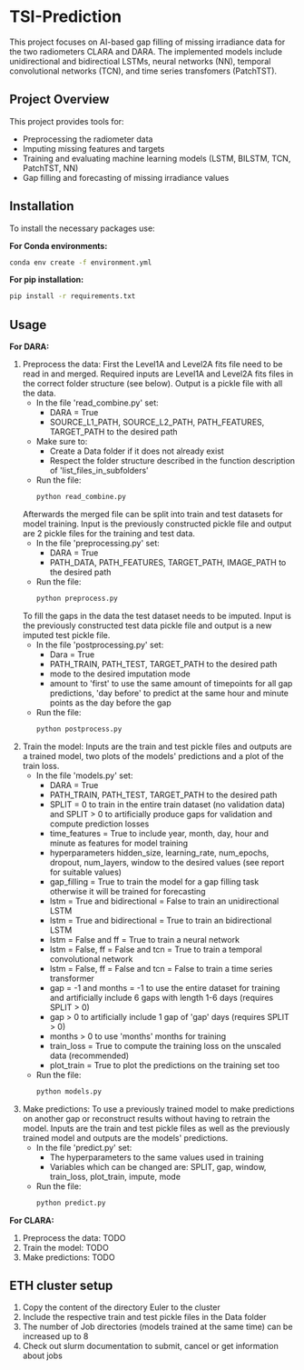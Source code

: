 # TSI-Prediction

This project focuses on AI-based gap filling of missing irradiance data for the two radiometers CLARA and DARA. The implemented models include unidirectional and bidirectioal LSTMs, neural networks (NN), temporal convolutional networks (TCN), and time series transfomers (PatchTST). 

## Project Overview

This project provides tools for:
- Preprocessing the radiometer data
- Imputing missing features and targets
- Training and evaluating machine learning models (LSTM, BILSTM, TCN, PatchTST, NN)
- Gap filling and forecasting of missing irradiance values

## Installation

To install the necessary packages use:

**For Conda environments:**
```sh
conda env create -f environment.yml
```

**For pip installation:**
```sh
pip install -r requirements.txt
```

## Usage

**For DARA:**

1. Preprocess the data:
    First the Level1A and Level2A fits file need to be read in and merged. Required inputs are Level1A and Level2A fits files in the correct folder structure (see below). Output is a pickle file with all the data.
    - In the file 'read_combine.py' set:
        - DARA = True
        - SOURCE_L1_PATH, SOURCE_L2_PATH, PATH_FEATURES, TARGET_PATH to the desired path
    - Make sure to:
        - Create a Data folder if it does not already exist
        - Respect the folder structure described in the function description of 'list_files_in_subfolders'
    - Run the file: 
        ```sh
        python read_combine.py
        ```
    Afterwards the merged file can be split into train and test datasets for model training. Input is the previously constructed pickle file and output are 2 pickle files for the training and test data. 
    - In the file 'preprocessing.py' set:
        - DARA = True
        - PATH_DATA, PATH_FEATURES, TARGET_PATH, IMAGE_PATH to the desired path
    - Run the file: 
        ```sh
        python preprocess.py
        ```
    To fill the gaps in the data the test dataset needs to be imputed. Input is the previously constructed test data pickle file and output is a new imputed test pickle file.
    - In the file 'postprocessing.py' set:
        - Dara = True
        - PATH_TRAIN, PATH_TEST, TARGET_PATH to the desired path
        - mode to the desired imputation mode
        - amount to 'first' to use the same amount of timepoints for all gap predictions, 'day before' to predict at the same hour and minute points as the day before the gap
    - Run the file: 
        ```sh
        python postprocess.py
        ```
2. Train the model:
    Inputs are the train and test pickle files and outputs are a trained model, two plots of the models' predictions and a plot of the train loss. 
    - In the file 'models.py' set:
        - DARA = True
        - PATH_TRAIN, PATH_TEST, TARGET_PATH to the desired path
        - SPLIT = 0 to train in the entire train dataset (no validation data) and SPLIT > 0 to artificially produce gaps for validation and compute prediction losses
        - time_features = True to include year, month, day, hour and minute as features for model training
        - hyperparameters hidden_size, learning_rate, num_epochs, dropout, num_layers, window to the desired values (see report for suitable values)
        - gap_filling = True to train the model for a gap filling task otherwise it will be trained for forecasting
        - lstm = True and bidirectional = False to train an unidirectional LSTM
        - lstm = True and bidirectional = True to train an bidirectional LSTM
        - lstm = False and ff = True to train a neural network
        - lstm = False, ff = False and tcn = True to train a temporal convolutional network
        - lstm = False, ff = False and tcn = False to train a time series transformer
        - gap = -1 and months = -1 to use the entire dataset for training and artificially include 6 gaps with length 1-6 days (requires SPLIT > 0)
        - gap > 0 to artificially include 1 gap of 'gap' days (requires SPLIT > 0)
        - months > 0 to use 'months' months for training
        - train_loss = True to compute the training loss on the unscaled data (recommended)
        - plot_train = True to plot the predictions on the training set too
    - Run the file: 
        ```sh
        python models.py
        ```
3. Make predictions:
    To use a previously trained model to make predictions on another gap or reconstruct results without having to retrain the model. Inputs are the train and test pickle files as well as the previously trained model and outputs are the models' predictions.
    - In the file 'predict.py' set:
        - The hyperparameters to the same values used in training
        - Variables which can be changed are: SPLIT, gap, window, train_loss, plot_train, impute, mode
    - Run the file: 
        ```sh
        python predict.py
        ```

**For CLARA:**

1. Preprocess the data:
    TODO
2. Train the model:
    TODO
3. Make predictions:
    TODO

## ETH cluster setup

1. Copy the content of the directory Euler to the cluster
2. Include the respective train and test pickle files in the Data folder
3. The number of Job directories (models trained at the same time) can be increased up to 8
4. Check out slurm documentation to submit, cancel or get information about jobs